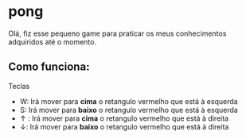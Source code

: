 # pong

Olá, fiz esse pequeno game para praticar os meus conhecimentos adquiridos até o momento. 

## Como funciona:

Teclas

* W: Irá mover para **cima** o retangulo vermelho que está à esquerda
* S: Irá mover para **baixo** o retangulo vermelho que está à esquerda
* ↑ : Irá mover para **cima** o retangulo vermelho que está à direita
* ↓: Irá mover para **baixo** o retangulo vermelho que está à direita
